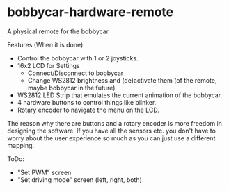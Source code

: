 # bobbycar-hardware-remote
A physical remote for the bobbycar

Features (When it is done):
  - Control the bobbycar with 1 or 2 joysticks.
  - 16x2 LCD for Settings
      - Connect/Disconnect to bobbycar
      - Change WS2812 brightness and (de)activate them (of the remote, maybe bobbycar in the future)
  - WS2812 LED Strip that emulates the current animation of the bobbycar.
  - 4 hardware buttons to control things like blinker.
  - Rotary encoder to navigate the menu on the LCD.

The reason why there are buttons and a rotary encoder is more freedom in designing the software. If you have all the sensors etc. you don't have to worry about the user experience so much as you can just use a different mapping.

ToDo:
  - "Set PWM" screen
  - "Set driving mode" screen (left, right, both)